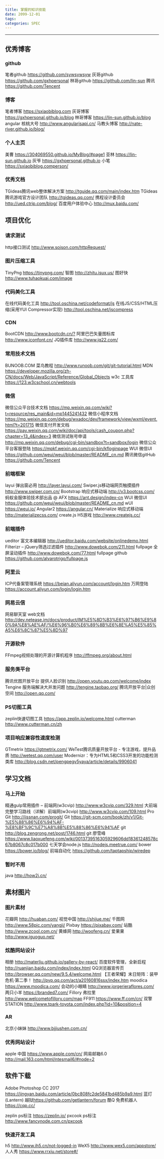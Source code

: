 ```yaml
---
title: 掌握的知识技能
date: 2099-12-01
tags:
categories: SPEC
---
```

------

## 优秀博客

### github

笔者github <https://github.com/sywsywsyw>
灰哥github <https://github.com/gxhpersonal>
林哥github <https://github.com/lin-sun>
腾讯 <https://github.com/Tencent>

### 博客

笔者博客 <https://sxiaobiblog.com>
灰哥博客 <https://gxhpersonal.github.io/blog>
林哥博客 <https://lin-sun.github.io/blog>
angular 核桃大号 <http://www.angularjsapi.cn/>
马教头博客 <http://nate-river.github.io/blog/>

### 个人主页

美曹 <https://304069550.github.io/MyBlog/#page1>
亚林 <https://lin-sun.github.io>
灰爷 <https://gxhpersonal.github.io>
小笔 <https://sxiaobiblog.comperson/>

<!-- more -->

### 优秀文档

TGideas腾讯web整体解决方案 <http://tguide.qq.com/main/index.htm>
TGideas腾讯游戏官方设计团队 <http://tgideas.qq.com/>
携程设计委员会 <http://ued.ctrip.com/blog/>
百度用户体验中心 <http://mux.baidu.com/>



## 项目优化

### 请求测试

http接口测试 <http://www.sojson.com/httpRequest/>

### 图片压缩工具

TinyPng <https://tinypng.com/>
智图 <http://zhitu.isux.us/>
图好快 <http://www.tuhaokuai.com/image>

### 代码美化工具

在线代码美化工具 <http://tool.oschina.net/codeformat/js>
在线JS/CSS/HTML压缩(采用YUI Compressor实现) <http://tool.oschina.net/jscompress>



### CDN

BootCDN <http://www.bootcdn.cn/?>
阿里巴巴矢量图标库 <http://www.iconfont.cn/>
JQ插件库 <http://www.jq22.com/>

### 常用技术文档

BUNOOB.COM 菜鸟教程 <http://www.runoob.com/git/git-tutorial.html>
MDN <https://developer.mozilla.org/zh-CN/docs/Web/JavaScript/Reference/Global_Objects>
w3c 工具库 <https://123.w3cschool.cn/webtools>

### 微信

微信公众平台技术文档 <https://mp.weixin.qq.com/wiki?t=resource/res_main&id=mp1445241432>
微信小程序文档 <https://mp.weixin.qq.com/debug/wxadoc/dev/framework/view/wxml/event.html?t=201715>
微信支付开发文档 <https://pay.weixin.qq.com/wiki/doc/api/tools/cash_coupon.php?chapter=13_4&index=3>
微信测试账号申请 <http://mp.weixin.qq.com/debug/cgi-bin/sandbox?t=sandbox/login>
微信公众平台客服登陆 <https://mpkf.weixin.qq.com/cgi-bin/kfloginpage>
WUI 微信UI <https://github.com/weui/weui/blob/master/README_cn.md>
腾讯微信gitHub <https://github.com/Tencent>

### 前端框架

layui 弹出窗必用 <http://layer.layui.com/>
Swiper.js移动端网页触摸插件 <http://www.swiper.com.cn/>
Bootstrap 响应式移动端 <http://v3.bootcss.com/>
蚂蚁金服体验技术部出品 @ AFX <https://ant.design/index-cn>
WUI 微信UI <https://github.com/weui/weui/blob/master/README_cn.md>
wUI <https://weui.io/>
Angular2 <https://angular.cn/>
Materialize 响应式移动端 <http://materializecss.com/>
create.js H5游戏 <http://www.createjs.cc/>

### 前端插件

ueditor 富文本编辑器 <http://ueditor.baidu.com/website/onlinedemo.html>
Filterizr – jQuery筛选过滤插件 <http://www.dowebok.com/211.html>
fullpage 全屏滚动插件 <http://www.dowebok.com/77.html>
fullpage github <https://github.com/alvarotrigo/fullpage.js>

### 阿里云

ICP代备案管理系统 <https://beian.aliyun.com/account/login.htm>
万网登陆 <https://account.aliyun.com/login/login.htm>

### 网易云信

网易聊天室 web文档 <http://dev.netease.im/docs/product/IM%E5%8D%B3%E6%97%B6%E9%80%9A%E8%AE%AF/%E6%96%B0%E6%89%8B%E6%8E%A5%E5%85%A5%E6%8C%87%E5%8D%97>

### 开源软件

FFmpeg视频处理的开源计算机程序 <http://ffmpeg.org/about.html>

### 服务类平台

腾讯优图开放平台 提供人脸识别 <http://open.youtu.qq.com/welcome/index>
Tengine 服务端解决大并发问题 <http://tengine.taobao.org/>
腾讯开放平台|众创空间 <http://open.qq.com/>

### PS切图工具

zeplin快速切图工具 <https://app.zeplin.io/welcome.html>
cutterman <http://www.cutterman.cn/zh>

### 项目响应兼容性速度检测

GTmetrix <https://gtmetrix.com/>
WeTest腾讯质量开放平台 - 专注游戏，提升品质 <http://wetest.qq.com/user>
Modernizr：专为HTML5和CSS3开发的功能检测类库 <http://blog.csdn.net/pengpegv5yaya/article/details/9906041>

## 学习文档

### 马上开始

精通gulp常用插件 – 前端网(w3cvip) <http://www.w3cvip.com/329.html>
大前端完整学习路线（详解）前端网(w3cvip) <http://www.w3cvip.com/109.html>
Pro Git <http://iissnan.com/progit/>
Git <https://git-scm.com/book/zh/v1/Git-%E5%88%86%E6%94%AF-%E8%BF%9C%E7%A8%8B%E5%88%86%E6%94%AF>
git <http://blog.zengrong.net/post/1746.html>
git 廖雪峰 <https://www.liaoxuefeng.com/wiki/0013739516305929606dd18361248578c67b8067c8c017b000>
七天学会node.js <http://nodejs.meetrue.com/>
bower <https://bower.io/blog/>
前端自动化 <https://github.com/taptapship/wiredep>

### 暂时不用

java <http://how2j.cn/>

## 素材图片

### 图片素材

花瓣网 <http://huaban.com/>
视觉中国 <http://shijue.me/>
千图网 <http://www.58pic.com/yangji/>
Pixbay <https://pixabay.com/>
站酷 <http://www.zcool.com.cn/>
黄蜂网 <http://woofeng.cn/>
爱果果 <http://www.iguoguo.net/>

### 炫酷网站设计

相册 <http://materliu.github.io/gallery-by-react/>
百度软件管理，全新启程 <http://ruanjian.baidu.com/index/index.html>
QQ浏览器宣传页 <http://browser.qq.com/new/9.5.4/welcome.html>
【王者荣耀】末日矩阵：装甲危机·第二季！ <http://pvp.qq.com/act/a20160816ssx/index.htm>
moodica <https://www.moodica.com/>
会动的小眼睛 <http://www.jorgerieraflores.com/>
两只小羊 <https://branded7.com/>
Fillory 弗拉里 <http://www.welcometofillory.com/map>
FF911	<https://www.ff.com/cn/>
双擎STATION <http://www.tpark-toyota.com/index.php?id=10&position=4>

### AR

北京小妹妹 <http://www.bjjiushen.com.cn/>

### 优秀网站设计

apple 中国 <https://www.apple.com/cn/>
网易邮箱6.0 <http://mail.163.com/html/ntesmail6/#node=2>

## 软件下载

Adobe Photoshop CC 2017 <https://jingyan.baidu.com/article/0bc808fc2de5841bd485b9a9.html>
蓝灯(Lantern) 越狱<https://github.com/getlantern/forum>
酷Q 免费机器人 <https://cqp.cc/>

zeplin ps标注 https://zeplin.io/
pxcook ps标注 http://www.fancynode.com.cn/pxcook

### 快速开发工具

h5 <http://www.ih5.cn/not-logged-in>
WeX5 <http://www.wex5.com/appstore/>
人人秀 <https://www.rrxiu.net/store#/>
